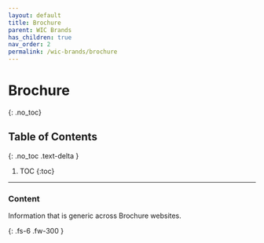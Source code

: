 ```yaml
---
layout: default
title: Brochure
parent: WIC Brands
has_children: true
nav_order: 2
permalink: /wic-brands/brochure
---
```


# Brochure
{: .no_toc}

## Table of Contents
{: .no_toc .text-delta }

1. TOC
   {:toc}
---

### Content
Information that is generic across Brochure websites.


{: .fs-6 .fw-300 }